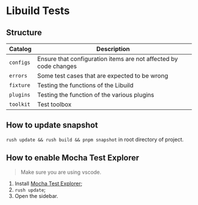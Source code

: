 # Libuild Tests

## Structure

| Catalog   | Description                                                      |
| --------- | ---------------------------------------------------------------- |
| `configs` | Ensure that configuration items are not affected by code changes |
| `errors`  | Some test cases that are expected to be wrong                    |
| `fixture` | Testing the functions of the Libuild                             |
| `plugins` | Testing the function of the various plugins                      |
| `toolkit` | Test toolbox                                                     |

## How to update snapshot

`rush update && rush build && pnpm snapshot` in root directory of project.

## How to enable Mocha Test Explorer

> Make sure you are using vscode.

1. Install [Mocha Test Explorer](https://marketplace.visualstudio.com/items?itemName=hbenl.vscode-mocha-test-adapter);
2. `rush update`;
3. Open the sidebar.
